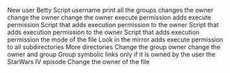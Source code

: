 New user Betty
Script username
print all the groups
changes the owner
change the owner
change the owner
execute permission
adds execute permission
Script that adds execution permission to the owner
Script that adds execution permission to the owner
Script that adds execution permission
the mode of the file
Look in the mirror
adds execute permission to all subdirectories
More directories
Change the group owner
change the owner and group
Group symbolic links
only if it is owned by the user
the StarWars IV episode 
Change the owner of the file
